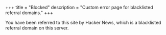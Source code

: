 +++
title = "Blocked"
description = "Custom error page for blacklisted referral domains."
+++

You have been referred to this site by Hacker News, which is a blacklisted 
referral domain on this server.
